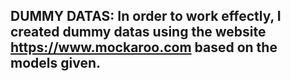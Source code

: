 
## DUMMY DATAS: In order to work effectly, I created dummy datas using the website https://www.mockaroo.com based on the models given.


